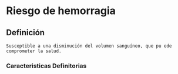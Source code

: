 # Riesgo de hemorragia
## Definición
	Susceptible a una disminución del volumen sanguíneo, que pu ede comprometer la salud.

### Caracteristicas Definitorias


